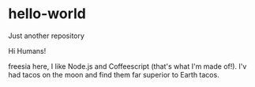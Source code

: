 # hello-world
Just another repository

Hi Humans!

freesia here, I like Node.js and Coffeescript (that's what I'm made of!).
I'v had tacos on the moon and find them far superior to Earth tacos.
